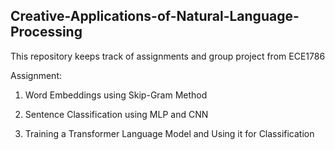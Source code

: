 ## Creative-Applications-of-Natural-Language-Processing

This repository keeps track of assignments and group project from ECE1786

Assignment:

1. Word Embeddings using Skip-Gram Method

2. Sentence Classification using MLP and CNN

3. Training a Transformer Language Model and Using it for Classification
